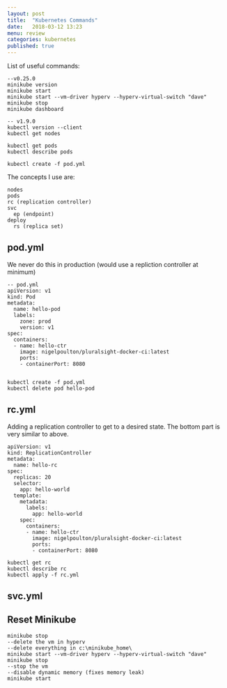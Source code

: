 ```yaml
---
layout: post
title:  "Kubernetes Commands"
date:   2018-03-12 13:23
menu: review
categories: kubernetes
published: true 
---
```

List of useful commands:

```
--v0.25.0
minikube version
minikube start
minikube start --vm-driver hyperv --hyperv-virtual-switch "dave"
minikube stop
minikube dashboard

-- v1.9.0
kubectl version --client
kubectl get nodes

kubectl get pods
kubectl describe pods

kubectl create -f pod.yml
```
The concepts I use are:

```
nodes
pods
rc (replication controller)
svc
  ep (endpoint)
deploy
  rs (replica set)
```
## pod.yml
We never do this in production (would use a repliction controller at minimum)

```
-- pod.yml
apiVersion: v1
kind: Pod
metadata:
  name: hello-pod
  labels:
    zone: prod
    version: v1
spec:
  containers:
  - name: hello-ctr
    image: nigelpoulton/pluralsight-docker-ci:latest
    ports:
    - containerPort: 8080


kubectl create -f pod.yml
kubectl delete pod hello-pod
```

## rc.yml
Adding a replication controller to get to a desired state. The bottom part is very similar to above.

```
apiVersion: v1
kind: ReplicationController
metadata:
  name: hello-rc
spec:
  replicas: 20
  selector:
    app: hello-world
  template:
    metadata:
      labels:
        app: hello-world
    spec:
      containers:
      - name: hello-ctr
        image: nigelpoulton/pluralsight-docker-ci:latest
        ports:
        - containerPort: 8080

kubectl get rc
kubectl describe rc
kubectl apply -f rc.yml 
```

## svc.yml



## Reset Minikube
```
minikube stop
--delete the vm in hyperv
--delete everything in c:\minikube_home\
minikube start --vm-driver hyperv --hyperv-virtual-switch "dave"
minikube stop
--stop the vm
--disable dynamic memory (fixes memory leak)
minikube start
```
